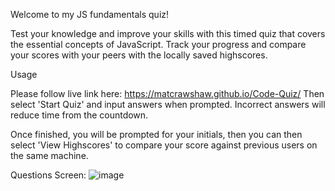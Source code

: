 Welcome to my JS fundamentals quiz!

Test your knowledge and improve your skills with this timed quiz that covers the essential concepts of JavaScript. Track your progress and compare your scores with your peers with the locally saved highscores. 

Usage

Please follow live link here: https://matcrawshaw.github.io/Code-Quiz/
Then select 'Start Quiz' and input answers when prompted. Incorrect answers will reduce time from the countdown.

Once finished, you will be prompted for your initials, then you can then select 'View Highscores' to compare your score against previous users on the same machine.

Questions Screen: 
![image](https://user-images.githubusercontent.com/119896882/214693488-9f32b03d-3c0d-4dcc-adf7-dbff607d6ced.png)
